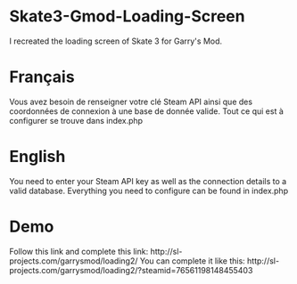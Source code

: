 # Skate3-Gmod-Loading-Screen
I recreated the loading screen of Skate 3 for Garry's Mod.
<h1>Français</h1>
Vous avez besoin de renseigner votre clé Steam API ainsi que des coordonnées de connexion à une base de donnée valide. Tout ce qui est à configurer se trouve dans index.php

<h1>English</h1>
You need to enter your Steam API key as well as the connection details to a valid database. Everything you need to configure can be found in index.php

<h1>Demo</h1>
Follow this link and complete this link: http://sl-projects.com/garrysmod/loading2/
You can complete it like this: http://sl-projects.com/garrysmod/loading2/?steamid=76561198148455403
